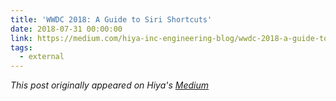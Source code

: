 ```yaml
---
title: 'WWDC 2018: A Guide to Siri Shortcuts'
date: 2018-07-31 00:00:00
link: https://medium.com/hiya-inc-engineering-blog/wwdc-2018-a-guide-to-siri-shortcuts-9b6ee8f00f4
tags:
  - external
---
```


*This post originally appeared on Hiya's [Medium](https://medium.com/hiya-inc-engineering-blog/wwdc-2018-a-guide-to-siri-shortcuts-9b6ee8f00f4)*
